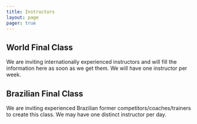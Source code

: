 ```yaml
---
title: Instructors
layout: page
pager: true
---
```


## World Final Class

We are inviting internationally experienced instructors and will fill the information here as soon as we get them. We will have one instructor per week.

## Brazilian Final Class

We are inviting experienced Brazilian former competitors/coaches/trainers to create this class. We may have one distinct instructor per day.

